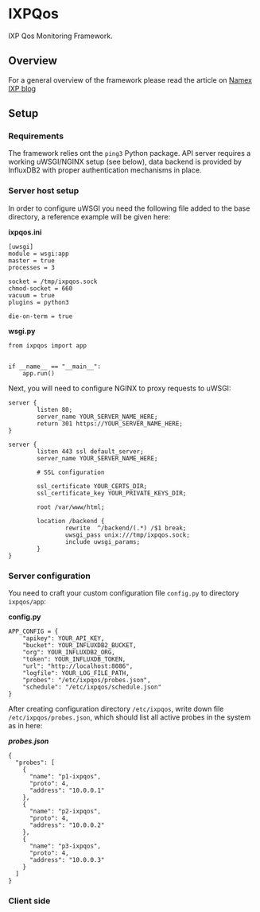 # IXPQos
IXP Qos Monitoring Framework. 

## Overview
For a general overview of the framework please read the article on [Namex IXP blog](https://www.namex.it/assessing-performance-and-qos-of-a-distributed-peering-platform/)

## Setup

### Requirements
The framework relies ont the `ping3` Python package. API server requires a working uWSGI/NGINX setup (see below), data backend is provided by InfluxDB2 with proper authentication mechanisms in place.

### Server host setup
In order to configure uWSGI you need the following file added to the base directory, a reference example will be given here:

**ixpqos.ini**
```
[uwsgi]
module = wsgi:app
master = true
processes = 3

socket = /tmp/ixpqos.sock
chmod-socket = 660
vacuum = true
plugins = python3

die-on-term = true
```

**wsgi.py**
```
from ixpqos import app
  

if __name__ == "__main__":
    app.run()
```

Next, you will need to configure NGINX to proxy requests to uWSGI:

```
server {
        listen 80;
        server_name YOUR_SERVER_NAME_HERE;
        return 301 https://YOUR_SERVER_NAME_HERE;
}

server {
        listen 443 ssl default_server;
        server_name YOUR_SERVER_NAME_HERE;

        # SSL configuration
        
        ssl_certificate YOUR_CERTS_DIR;
        ssl_certificate_key YOUR_PRIVATE_KEYS_DIR;

        root /var/www/html;

        location /backend {
                rewrite  ^/backend/(.*) /$1 break;
                uwsgi_pass unix:///tmp/ixpqos.sock;
                include uwsgi_params;
        }
}
```
### Server configuration
You need to craft your custom configuration file `config.py` to directory `ixpqos/app`:

**config.py**
``` 
APP_CONFIG = {
    "apikey": YOUR_API_KEY,
    "bucket": YOUR_INFLUXDB2_BUCKET,
    "org": YOUR_INFLUXDB2_ORG,
    "token": YOUR_INFLUXDB_TOKEN,
    "url": "http://localhost:8086",
    "logfile": YOUR_LOG_FILE_PATH,
    "probes": "/etc/ixpqos/probes.json",
    "schedule": "/etc/ixpqos/schedule.json"
}
``` 

After creating configuration directory `/etc/ixpqos`, write down file `/etc/ixpqos/probes.json`, which should list all active probes in the system as in here:

***probes.json***
```
{
  "probes": [
    {
      "name": "p1-ixpqos",
      "proto": 4,
      "address": "10.0.0.1"
    },
    {
      "name": "p2-ixpqos",
      "proto": 4,
      "address": "10.0.0.2"
    },
    {
      "name": "p3-ixpqos",
      "proto": 4,
      "address": "10.0.0.3"
    }
  ]
}
```


### Client side

